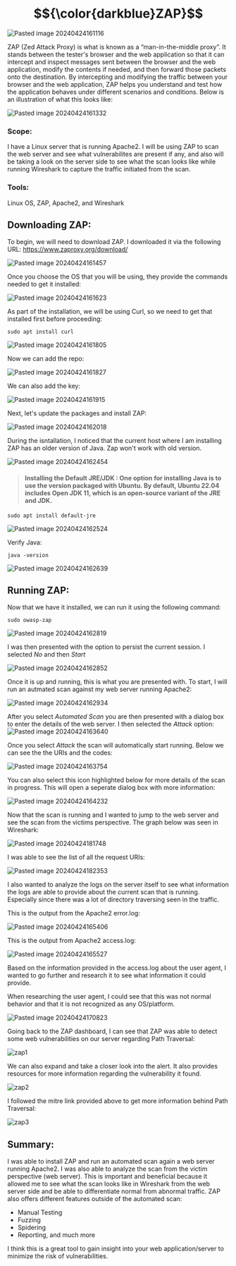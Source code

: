 # $${\color{darkblue}ZAP}$$

![Pasted image 20240424161116](https://github.com/lm3nitro/Projects/assets/55665256/b7946686-0ee5-4730-b63a-dfcab2af58e3)

ZAP (Zed Attack Proxy) is what is known as a “man-in-the-middle proxy”. It stands between the tester's browser and the web application so that it can intercept and inspect messages sent between the browser and the web application, modify the contents if needed, and then forward those packets onto the destination. By intercepting and modifying the traffic between your browser and the web application, ZAP helps you understand and test how the application behaves under different scenarios and conditions. Below is an illustration of what this looks like:

![Pasted image 20240424161332](https://github.com/lm3nitro/Projects/assets/55665256/491fb004-c9f1-4ef8-b5c5-d37c1cf9ce5c)

### Scope:
I have a Linux server that is running Apache2. I will be using ZAP to scan the web server and see what vulnerabilites are present if any, and also will be taking a look on the server side to see what the scan looks like while running Wireshark to capture the traffic initiated from the scan.  

### Tools:
Linux OS, ZAP, Apache2, and Wireshark

## Downloading ZAP:

To begin, we will need to download ZAP. I downloaded it via the following URL: https://www.zaproxy.org/download/

![Pasted image 20240424161457](https://github.com/lm3nitro/Projects/assets/55665256/0ed8a041-911a-48e8-8a8f-dfec01e18103)

Once you choose the OS that you will be using, they provide the commands needed to get it installed:

![Pasted image 20240424161623](https://github.com/lm3nitro/Projects/assets/55665256/a957740d-aa71-44a3-a29f-0ac412d94cf9)

As part of the installation, we will be using Curl, so we need to get that installed first before proceeding:
```
sudo apt install curl
```
![Pasted image 20240424161805](https://github.com/lm3nitro/Projects/assets/55665256/c6f78d5b-7d67-49e6-8c64-7564ae1b853f)

Now we can add the repo:

![Pasted image 20240424161827](https://github.com/lm3nitro/Projects/assets/55665256/80cb840b-a942-4602-80e8-8c9e3369aa96)

We can also add the key:

![Pasted image 20240424161915](https://github.com/lm3nitro/Projects/assets/55665256/5d75ab7e-bbd4-48da-8bf8-c718bfad17b2)

Next, let's update the packages and install ZAP:

![Pasted image 20240424162018](https://github.com/lm3nitro/Projects/assets/55665256/1370b8f3-4aeb-4375-bd20-7f83e911c97e)

During the isntallation, I noticed that the current host where I am installing ZAP has an older version of Java. Zap won't work with old version.

![Pasted image 20240424162454](https://github.com/lm3nitro/Projects/assets/55665256/8d2e8ab3-13af-4ea7-8ff9-9fadbe47a9e8)

>#### Installing the Default JRE/JDK : One option for installing Java is to use the version packaged with Ubuntu. By default, Ubuntu 22.04 includes Open JDK 11, which is an open-source variant of the JRE and JDK.

```
sudo apt install default-jre
```

![Pasted image 20240424162524](https://github.com/lm3nitro/Projects/assets/55665256/83bc0f1f-2c67-46b9-ba3d-086f3ccd3b5e)

Verify Java:

```
java -version
```

![Pasted image 20240424162639](https://github.com/lm3nitro/Projects/assets/55665256/c1eda971-a207-43bd-ae1a-76716087181f)

## Running ZAP:

Now that we have it installed, we can run it using the following command:

```
sudo owasp-zap
```

![Pasted image 20240424162819](https://github.com/lm3nitro/Projects/assets/55665256/4335aa25-3afc-4b40-9a63-9f822338751f)

I was then presented with the option to persist the current session. I selected *No* and then *Start*

![Pasted image 20240424162852](https://github.com/lm3nitro/Projects/assets/55665256/e4c3b1eb-a59e-4785-8066-42c2f734f635)

Once it is up and running, this is what you are presented with. To start, I will run an autmated scan against my web server running Apache2:

![Pasted image 20240424162934](https://github.com/lm3nitro/Projects/assets/55665256/03cca604-3de9-4d92-8325-78bf723b6aba)

After you select *Automated Scan* you are then presented with a dialog box to enter the details of the web server. I then selected the *Attack* option:
![Pasted image 20240424163640](https://github.com/lm3nitro/Projects/assets/55665256/ef5e0084-ff93-48df-996f-655d784e8cc0)

Once you select *Attack* the scan will automatically start running. Below we can see the the URIs and the codes:

![Pasted image 20240424163754](https://github.com/lm3nitro/Projects/assets/55665256/2f46534b-4833-4a80-9b03-a00c9b67143f)

You can also select this icon highlighted below for more details of the scan in progress. This will open a seperate dialog box with more information:

![Pasted image 20240424164232](https://github.com/lm3nitro/Projects/assets/55665256/2f7e80bd-d654-4c7a-a5f3-a2f04fd09bf8)

Now that the scan is running and I wanted to jump to the web server and see the scan from the victims perspective. The graph below was seen in Wireshark:

![Pasted image 20240424181748](https://github.com/lm3nitro/Projects/assets/55665256/35ba6941-4847-4baa-8534-0c832a432827)

I was able to see the list of all the request URIs:

![Pasted image 20240424182353](https://github.com/lm3nitro/Projects/assets/55665256/20dd739f-b7f0-4bd2-b66c-157a06b42238)

I also wanted to analyze the logs on the server itself to see what information the logs are able to provide about the current scan that is running. Especially since there was a lot of directory traversing seen in the traffic. 

This is the output from the Apache2 error.log:

![Pasted image 20240424165406](https://github.com/lm3nitro/Projects/assets/55665256/94ec6205-151d-4fd3-bc82-a0b7a496a328)

This is the output from Apache2 access.log:

![Pasted image 20240424165527](https://github.com/lm3nitro/Projects/assets/55665256/ce5abbc3-fc2f-4b43-b967-ab040dd9951d)

Based on the information provided in the access.log about the user agent, I wanted to go further and research it to see what information it could provide. 

When researching the user agent, I could see that this was not normal behavior and that it is not recognized as any OS/platform. 

![Pasted image 20240424170823](https://github.com/lm3nitro/Projects/assets/55665256/a6816fc2-e022-47ac-ae7e-467c7fbec39d)

Going back to the ZAP dashboard, I can see that ZAP was able to detect some web vulnerabilities on our server regarding Path Traversal:

![zap1](https://github.com/lm3nitro/Projects/assets/55665256/e26173c4-590c-4d7f-b63e-58b7aa791958)

We can also expand and take a closer look into the alert. It also provides resources for more information regarding the vulnerability it found. 

![zap2](https://github.com/lm3nitro/Projects/assets/55665256/23cf1390-2def-4949-9381-b86cc2a2323f)

I followed the mitre link provided above to get more information behind Path Traversal:

![zap3](https://github.com/lm3nitro/Projects/assets/55665256/015482ae-0bf4-4076-a416-70e601999bf9)

## Summary:

I was able to install ZAP and run an automated scan again a web server running Apache2. I was also able to analyze the scan from the victim perspective (web server). This is important and beneficial because it allowed me to see what the scan looks like in Wireshark from the web server side and be able to differentiate normal from abnormal traffic. ZAP also offers different features outside of the automated scan:

+ Manual Testing
+ Fuzzing
+ Spidering
+ Reporting, and much more

I think this is a great tool to gain insight into your web application/server to minimize the risk of vulnerabilities. 
